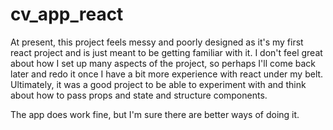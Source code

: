 # cv_app_react

At present, this project feels messy and poorly designed as it's my first react project and is just meant to be getting familiar with it. I don't feel great about how I set up many aspects of the project, so perhaps I'll come back later and redo it once I have a bit more experience with react under my belt. Ultimately, it was a good project to be able to experiment with and think about how to pass props and state and structure components.

The app does work fine, but I'm sure there are better ways of doing it.
